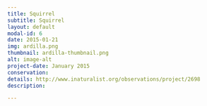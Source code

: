 ```yaml
---
title: Squirrel
subtitle: Squirrel
layout: default
modal-id: 6
date: 2015-01-21
img: ardilla.png
thumbnail: ardilla-thumbnail.png
alt: image-alt
project-date: January 2015
conservation: 
details: http://www.inaturalist.org/observations/project/2698
description:  

---
```

